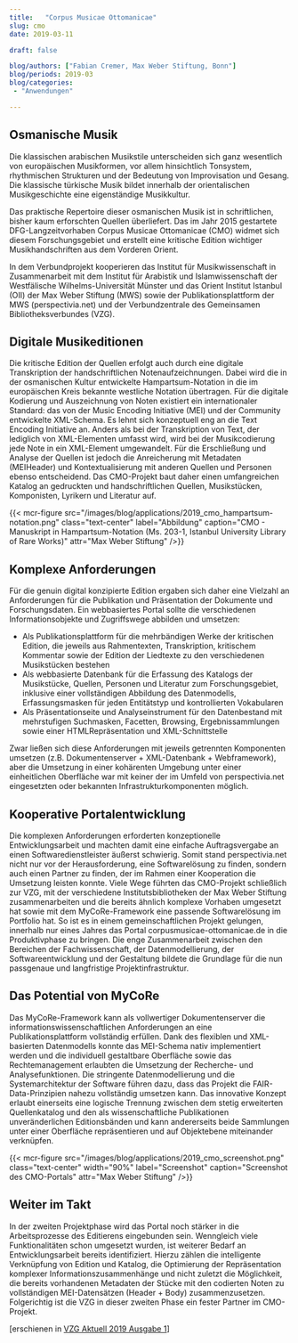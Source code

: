 ```yaml
---
title:   "Corpus Musicae Ottomanicae"
slug: cmo
date: 2019-03-11

draft: false

blog/authors: ["Fabian Cremer, Max Weber Stiftung, Bonn"]
blog/periods: 2019-03
blog/categories:
 - "Anwendungen"

---
```


## Osmanische Musik

Die klassischen arabischen Musikstile unterscheiden sich ganz wesentlich von europäischen
Musikformen, vor allem hinsichtlich Tonsystem, rhythmischen Strukturen und
der Bedeutung von Improvisation und Gesang. Die klassische türkische Musik bildet
innerhalb der orientalischen Musikgeschichte eine eigenständige Musikkultur.

Das praktische Repertoire dieser osmanischen Musik ist in schriftlichen, bisher kaum
erforschten Quellen überliefert. Das im Jahr 2015 gestartete DFG-Langzeitvorhaben
Corpus Musicae Ottomanicae (CMO) widmet sich diesem Forschungsgebiet und erstellt
eine kritische Edition wichtiger Musikhandschriften aus dem Vorderen Orient.

In dem Verbundprojekt kooperieren das Institut für Musikwissenschaft in Zusammenarbeit
mit dem Institut für Arabistik und Islamwissenschaft der Westfälische Wilhelms-Universität
Münster und das Orient Institut Istanbul (OII) der Max Weber Stiftung (MWS)
sowie der Publikationsplattform der MWS (perspectivia.net) und der Verbundzentrale
des Gemeinsamen Bibliotheksverbundes (VZG).

## Digitale Musikeditionen
Die kritische Edition der Quellen erfolgt auch durch eine digitale Transkription der handschriftlichen
Notenaufzeichnungen. Dabei wird die in der osmanischen Kultur entwickelte
Hampartsum-Notation in die im europäischen Kreis bekannte westliche Notation
übertragen. Für die digitale Kodierung und Auszeichnung von Noten existiert ein internationaler
Standard: das von der Music Encoding Initiative (MEI) und der Community
entwickelte XML-Schema. Es lehnt sich konzeptuell eng an die Text Encoding Initiative
an. Anders als bei der Transkription von Text, der lediglich von XML-Elementen umfasst
wird, wird bei der Musikcodierung jede Note in ein XML-Element umgewandelt. Für die
Erschließung und Analyse der Quellen ist jedoch die Anreicherung mit Metadaten (MEIHeader)
und Kontextualisierung mit anderen Quellen und Personen ebenso entscheidend.
Das CMO-Projekt baut daher einen umfangreichen Katalog an gedruckten und
handschriftlichen Quellen, Musikstücken, Komponisten, Lyrikern und Literatur auf.

{{< mcr-figure src="/images/blog/applications/2019_cmo_hampartsum-notation.png" 
         class="text-center"
         label="Abbildung" caption="CMO - Manuskript in Hampartsum-Notation (Ms. 203-1, Istanbul University Library of Rare Works)" attr="Max Weber Stiftung" />}}

## Komplexe Anforderungen
Für die genuin digital konzipierte Edition ergaben sich daher eine Vielzahl an Anforderungen
für die Publikation und Präsentation der Dokumente und Forschungsdaten. Ein
webbasiertes Portal sollte die verschiedenen Informationsobjekte und Zugriffswege
abbilden und umsetzen:
* Als Publikationsplattform für die mehrbändigen Werke der kritischen Edition, die
jeweils aus Rahmentexten, Transkription, kritischem Kommentar sowie der Edition
der Liedtexte zu den verschiedenen Musikstücken bestehen
* Als webbasierte Datenbank für die Erfassung des Katalogs der Musikstücke, Quellen,
Personen und Literatur zum Forschungsgebiet, inklusive einer vollständigen Abbildung
des Datenmodells, Erfassungsmasken für jeden Entitätstyp und kontrollierten
Vokabularen
* Als Präsentationseite und Analyseinstrument für den Datenbestand mit mehrstufigen
Suchmasken, Facetten, Browsing, Ergebnissammlungen sowie einer HTMLRepräsentation
und XML-Schnittstelle

Zwar ließen sich diese Anforderungen mit jeweils getrennten Komponenten umsetzen
(z.B. Dokumentenserver + XML-Datenbank + Webframework), aber die Umsetzung in
einer kohärenten Umgebung unter einer einheitlichen Oberfläche war mit keiner der im
Umfeld von perspectivia.net eingesetzten oder bekannten Infrastrukturkomponenten
möglich.

## Kooperative Portalentwicklung
Die komplexen Anforderungen erforderten konzeptionelle Entwicklungsarbeit und
machten damit eine einfache Auftragsvergabe an einen Softwaredienstleister äußerst
schwierig. Somit stand perspectivia.net nicht nur vor der Herausforderung, eine Softwarelösung
zu finden, sondern auch einen Partner zu finden, der im Rahmen einer Kooperation
die Umsetzung leisten konnte. Viele Wege führten das CMO-Projekt schließlich
zur VZG, mit der verschiedene Institutsbibliotheken der Max Weber Stiftung zusammenarbeiten
und die bereits ähnlich komplexe Vorhaben umgesetzt hat sowie mit dem
MyCoRe-Framework eine passende Softwarelösung im Portfolio hat. So ist es in einem
gemeinschaftlichen Projekt gelungen, innerhalb nur eines Jahres das Portal corpusmusicae-ottomanicae.de
in die Produktivphase zu bringen. Die enge Zusammenarbeit
zwischen den Bereichen der Fachwissenschaft, der Datenmodellierung, der Softwareentwicklung
und der Gestaltung bildete die Grundlage für die nun passgenaue und langfristige
Projektinfrastruktur.

## Das Potential von MyCoRe
Das MyCoRe-Framework kann als vollwertiger Dokumentenserver die informationswissenschaftlichen
Anforderungen an eine Publikationsplattform vollständig erfüllen.
Dank des flexiblen und XML-basierten Datenmodells konnte das MEI-Schema nativ
implementiert werden und die individuell gestaltbare Oberfläche sowie das Rechtemanagement
erlaubten die Umsetzung der Recherche- und Analysefunktionen. Die stringente
Datenmodellierung und die Systemarchitektur der Software führen dazu, dass
das Projekt die FAIR-Data-Prinzipien nahezu vollständig umsetzen kann. Das innovative
Konzept erlaubt einerseits eine logische Trennung zwischen dem stetig erweiterten
Quellenkatalog und den als wissenschaftliche Publikationen unveränderlichen Editionsbänden
und kann andererseits beide Sammlungen unter einer Oberfläche repräsentieren
und auf Objektebene miteinander verknüpfen.

{{< mcr-figure src="/images/blog/applications/2019_cmo_screenshot.png" 
         class="text-center" width="90%" 
         label="Screenshot" caption="Screenshot des CMO-Portals" attr="Max Weber Stiftung" />}}

## Weiter im Takt
In der zweiten Projektphase wird das Portal noch stärker in die Arbeitsprozesse des
Editierens eingebunden sein. Wenngleich viele Funktionalitäten schon umgesetzt
wurden, ist weiterer Bedarf an Entwicklungsarbeit bereits identifiziert. Hierzu zählen
die intelligente Verknüpfung von Edition und Katalog, die Optimierung der Repräsentation
komplexer Informationszusammenhänge und nicht zuletzt die Möglichkeit, die
bereits vorhandenen Metadaten der Stücke mit den codierten Noten zu vollständigen
MEI-Datensätzen (Header + Body) zusammenzusetzen. Folgerichtig ist die VZG in dieser
zweiten Phase ein fester Partner im CMO-Projekt.

[erschienen in [VZG Aktuell 2019 Ausgabe 1](https://www.gbv.de/Verbundzentrale/Publikationen/broschueren/vzg-aktuell/VZG_Aktuell_2019_01.pdf)]
